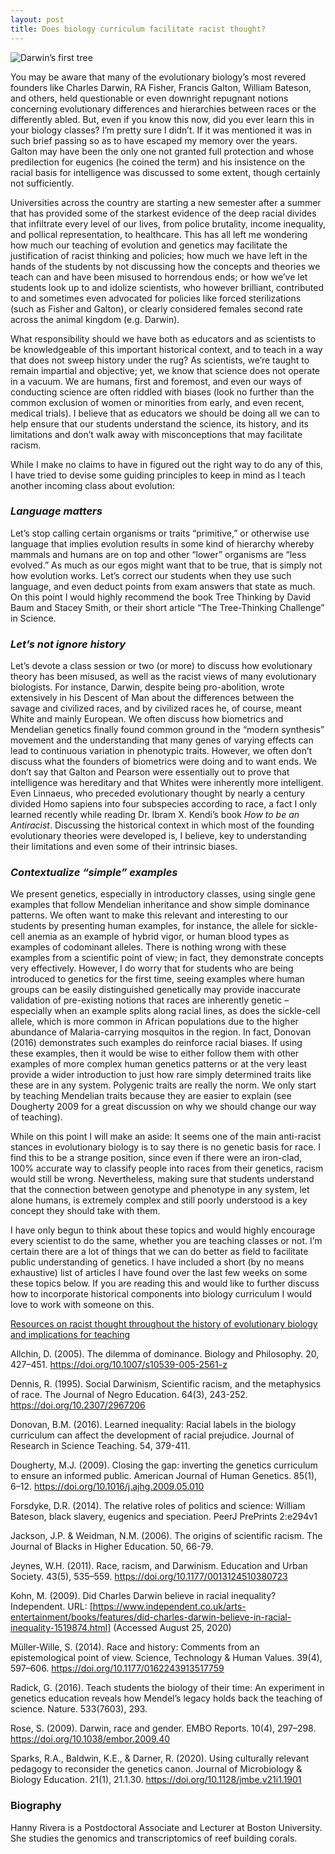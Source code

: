 ```yaml
---
layout: post
title: Does biology curriculum facilitate racist thought? 
---
```


![Darwin’s first tree](http://darwin-online.org.uk/converted/scans/manuscript%20scans/1837-9_TransmutationNotebooks/DarwinArchive_1837_NotebookB_CUL-DAR121.-_038.jpg)

You may be aware that many of the evolutionary biology’s most revered founders like Charles Darwin, RA Fisher, Francis Galton, William Bateson, and others, held questionable or even downright repugnant notions concerning evolutionary differences and hierarchies between races or the differently abled. But, even if you know this now, did you ever learn this in your biology classes? I’m pretty sure I didn’t. If it was mentioned it was in such brief passing so as to have escaped my memory over the years. Galton may have been the only one not granted full protection and whose predilection for eugenics (he coined the term) and his insistence on the racial basis for intelligence was discussed to some extent, though certainly not sufficiently. 

Universities across the country are starting a new semester after a summer that has provided some of the starkest evidence of the deep racial divides that infiltrate every level of our lives, from police brutality, income inequality, and pollical representation, to healthcare. This has all  left me wondering how much our teaching of evolution and genetics may facilitate the justification of racist thinking and policies; how much we have left in the hands of the students by not discussing how the concepts and theories we teach can and have been misused to horrendous ends; or how we’ve let students look up to and idolize scientists, who however brilliant, contributed to and sometimes even advocated for policies like forced sterilizations (such as Fisher and Galton), or clearly considered females second rate across the animal kingdom (e.g. Darwin). 

What responsibility should we have both as educators and as scientists to be knowledgeable of this important historical context, and to teach in a way that does not sweep history under the rug? As scientists, we’re taught to remain impartial and objective; yet, we know that science does not operate in a vacuum. We are humans, first and foremost, and even our ways of conducting science are often riddled with biases (look no further than the common exclusion of women or minorities from early, and even recent, medical trials). I believe that as educators we should be doing all we can to help ensure that our students understand the science, its history, and its limitations and don’t walk away with misconceptions that may facilitate racism. 

While I make no claims to have in figured out the right way to do any of this, I have tried to devise some guiding principles to keep in mind as I teach another incoming class about evolution:

### *Language matters*
Let’s stop calling certain organisms or traits “primitive,” or otherwise use language that implies evolution results in some kind of hierarchy whereby mammals and humans are on top and other “lower” organisms are “less evolved.” As much as our egos might want that to be true, that is simply not how evolution works. Let’s correct our students when they use such language, and even deduct points from exam answers that state as much. On this point I would highly recommend the book Tree Thinking by David Baum and Stacey Smith, or their short article “The Tree-Thinking Challenge” in Science.  

### *Let’s not ignore history*
Let’s devote a class session or two (or more) to discuss how evolutionary theory has been misused, as well as the racist views of many evolutionary biologists. For instance, Darwin, despite being pro-abolition, wrote extensively in his Descent of Man about the differences between the savage and civilized races, and by civilized races he, of course, meant White and mainly European. We often discuss how biometrics and Mendelian genetics finally found common ground in the “modern synthesis” movement and the understanding that many genes of varying effects can lead to continuous variation in phenotypic traits. However, we often don’t discuss what the founders of biometrics were doing and to want ends. We don’t say that Galton and Pearson were essentially out to prove that intelligence was hereditary and that Whites were inherently more intelligent. Even Linnaeus, who preceded evolutionary thought by nearly a century divided Homo sapiens into four subspecies according to race, a fact I only learned recently while reading Dr. Ibram X. Kendi’s book <i>How to be an Antiracist</i>. Discussing the historical context in which most of the founding evolutionary theories were developed is, I believe, key to understanding their limitations and even some of their intrinsic biases. 

### *Contextualize “simple” examples*
We present genetics, especially in introductory classes, using single gene examples that follow Mendelian inheritance and show simple dominance patterns. We often want to make this relevant and interesting to our students by presenting human examples, for instance, the allele for sickle-cell anemia as an example of hybrid vigor, or human blood types as examples of codominant alleles. There is nothing wrong with these examples from a scientific point of view; in fact, they demonstrate concepts very effectively. However, I do worry that for students who are being introduced to genetics for the first time, seeing examples where human groups can be easily distinguished genetically may provide inaccurate validation of pre-existing notions that races are inherently genetic – especially when an example splits along racial lines, as does the sickle-cell allele, which is more common in African populations due to the higher abundance of Malaria-carrying mosquitos in the region. In fact, Donovan (2016) demonstrates such examples do reinforce racial biases. If using these examples, then it would be wise to either follow them with other examples of more complex human genetics patterns or at the very least provide a wider introduction to just how rare simply determined traits like these are in any system. Polygenic traits are really the norm. We only start by teaching Mendelian traits because they are easier to explain (see Dougherty 2009 for a great discussion on why we should change our way of teaching). 

While on this point I will make an aside: It seems one of the main anti-racist stances in evolutionary biology is to say there is no genetic basis for race. I find this to be a strange position, since even if there were an iron-clad, 100% accurate way to classify people into races from their genetics, racism would still be wrong. Nevertheless, making sure that students understand that the connection between genotype and phenotype in any system, let alone humans, is extremely complex and still poorly understood is a key concept they should take with them. 

I have only begun to think about these topics and would highly encourage every scientist to do the same, whether you are teaching classes or not. I’m certain there are a lot of things that we can do better as field to facilitate public understanding of genetics. I have included a short (by no means exhaustive) list of articles I have found over the last few weeks on some these topics below. If you are reading this and would like to further discuss how to incorporate historical components into biology curriculum I would love to work with someone on this. 

<ins> Resources on racist thought throughout the history of evolutionary biology and implications for teaching 

Allchin, D. (2005). The dilemma of dominance. Biology and Philosophy. 20, 427–451. https://doi.org/10.1007/s10539-005-2561-z

Dennis, R. (1995). Social Darwinism, Scientific racism, and the metaphysics of race. The Journal of Negro Education. 64(3), 243-252. https://doi.org/10.2307/2967206

Donovan, B.M. (2016). Learned inequality: Racial labels in the biology curriculum can affect the development of racial prejudice. Journal of Research in Science Teaching. 54, 379-411. 

Dougherty, M.J. (2009). Closing the gap: inverting the genetics curriculum to ensure an informed public. American Journal of Human Genetics. 85(1), 6–12. https://doi.org/10.1016/j.ajhg.2009.05.010

Forsdyke, D.R. (2014). The relative roles of politics and science: William Bateson, black slavery, eugenics and speciation. PeerJ PrePrints 2:e294v1

Jackson, J.P. & Weidman, N.M. (2006). The origins of scientific racism. The Journal of Blacks in Higher Education. 50, 66-79.

Jeynes, W.H. (2011). Race, racism, and Darwinism. Education and Urban Society. 43(5), 535–559. https://doi.org/10.1177/0013124510380723

Kohn, M. (2009). Did Charles Darwin believe in racial inequality? Independent. URL: [https://www.independent.co.uk/arts-entertainment/books/features/did-charles-darwin-believe-in-racial-inequality-1519874.html] (Accessed August 25, 2020)

Müller-Wille, S. (2014). Race and history: Comments from an epistemological point of view. Science, Technology & Human Values. 39(4), 597–606. https://doi.org/10.1177/0162243913517759

Radick, G. (2016). Teach students the biology of their time: An experiment in genetics education reveals how Mendel’s legacy holds back the teaching of science. Nature. 533(7603), 293.

Rose, S. (2009). Darwin, race and gender. EMBO Reports. 10(4), 297–298. https://doi.org/10.1038/embor.2009.40

Sparks, R.A., Baldwin, K.E., & Darner, R. (2020). Using culturally relevant pedagogy to reconsider the genetics canon. Journal of Microbiology & Biology Education. 21(1), 21.1.30. https://doi.org/10.1128/jmbe.v21i1.1901

### Biography 

Hanny Rivera is a Postdoctoral Associate and Lecturer at Boston University. She studies the genomics and transcriptomics of reef building corals. 
